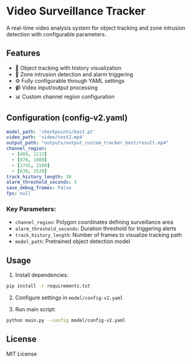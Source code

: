 # Video Surveillance Tracker

A real-time video analysis system for object tracking and zone intrusion detection with configurable parameters.

## Features

- 🎯 Object tracking with history visualization
- 🚨 Zone intrusion detection and alarm triggering
- ⚙️ Fully configurable through YAML settings
- 📹 Video input/output processing
- 📊 Custom channel region configuration

## Configuration (config-v2.yaml)
```yaml
model_path: 'checkpoints/best.pt'
video_path: 'video/test2.mp4'
output_path: "outputs/output_custom_tracker_best/result.mp4"
channel_region:
  - [409, 1113]
  - [870, 1080]
  - [1745, 1500]
  - [630, 1520]
track_history_length: 30
alarm_threshold_seconds: 5
save_debug_frames: False
fps: null
```

### Key Parameters:
- `channel_region`: Polygon coordinates defining surveillance area
- `alarm_threshold_seconds`: Duration threshold for triggering alerts
- `track_history_length`: Number of frames to visualize tracking path
- `model_path`: Pretrained object detection model

## Usage

1. Install dependencies:
```bash
pip install -r requirements.txt
```

2. Configure settings in `model/config-v2.yaml`

3. Run main script:
```bash
python main.py --config model/config-v2.yaml
```

## License
MIT License